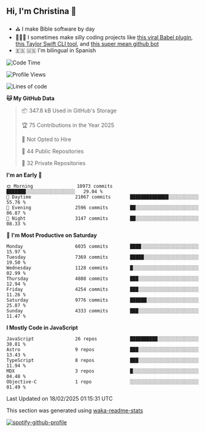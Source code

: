 ## Hi, I'm Christina 👋

- ⛪️ I make Bible software by day
- 👩🏼‍💻 I sometimes make silly coding projects like [this viral Babel plugin](https://www.instagram.com/reel/Cxvwz76vBus/), [this Taylor Swift CLI tool](https://github.com/christina-de-martinez/swift-commits), and [this super mean github bot](https://github.com/christina-de-martinez/roast-my-code)
- 🇪🇸 🇺🇸 I'm bilingual in Spanish

<!--START_SECTION:waka-->
![Code Time](http://img.shields.io/badge/Code%20Time-79%20hrs%2037%20mins-blue)

![Profile Views](http://img.shields.io/badge/Profile%20Views-0-blue)

![Lines of code](https://img.shields.io/badge/From%20Hello%20World%20I%27ve%20Written-24.1%20million%20lines%20of%20code-blue)

**🐱 My GitHub Data** 

> 📦 347.8 kB Used in GitHub's Storage 
 > 
> 🏆 75 Contributions in the Year 2025
 > 
> 🚫 Not Opted to Hire
 > 
> 📜 44 Public Repositories 
 > 
> 🔑 32 Private Repositories 
 > 
**I'm an Early 🐤** 

```text
🌞 Morning                10973 commits       ███████░░░░░░░░░░░░░░░░░░   29.04 % 
🌆 Daytime                21067 commits       ██████████████░░░░░░░░░░░   55.76 % 
🌃 Evening                2596 commits        ██░░░░░░░░░░░░░░░░░░░░░░░   06.87 % 
🌙 Night                  3147 commits        ██░░░░░░░░░░░░░░░░░░░░░░░   08.33 % 
```
📅 **I'm Most Productive on Saturday** 

```text
Monday                   6035 commits        ████░░░░░░░░░░░░░░░░░░░░░   15.97 % 
Tuesday                  7369 commits        █████░░░░░░░░░░░░░░░░░░░░   19.50 % 
Wednesday                1128 commits        █░░░░░░░░░░░░░░░░░░░░░░░░   02.99 % 
Thursday                 4888 commits        ███░░░░░░░░░░░░░░░░░░░░░░   12.94 % 
Friday                   4254 commits        ███░░░░░░░░░░░░░░░░░░░░░░   11.26 % 
Saturday                 9776 commits        ██████░░░░░░░░░░░░░░░░░░░   25.87 % 
Sunday                   4333 commits        ███░░░░░░░░░░░░░░░░░░░░░░   11.47 % 
```


**I Mostly Code in JavaScript** 

```text
JavaScript               26 repos            ██████████░░░░░░░░░░░░░░░   38.81 % 
Astro                    9 repos             ███░░░░░░░░░░░░░░░░░░░░░░   13.43 % 
TypeScript               8 repos             ███░░░░░░░░░░░░░░░░░░░░░░   11.94 % 
MDX                      3 repos             █░░░░░░░░░░░░░░░░░░░░░░░░   04.48 % 
Objective-C              1 repo              ░░░░░░░░░░░░░░░░░░░░░░░░░   01.49 % 
```




 Last Updated on 18/02/2025 01:15:31 UTC
<!--END_SECTION:waka-->

This section was generated using [waka-readme-stats](https://github.com/anmol098/waka-readme-stats)

[![spotify-github-profile](https://spotify-github-profile.kittinanx.com/api/view?uid=1228436873&cover_image=true&theme=default&show_offline=false&background_color=121212&interchange=false&bar_color=53b14f&bar_color_cover=false)](https://spotify-github-profile.kittinanx.com/api/view?uid=1228436873&redirect=true)